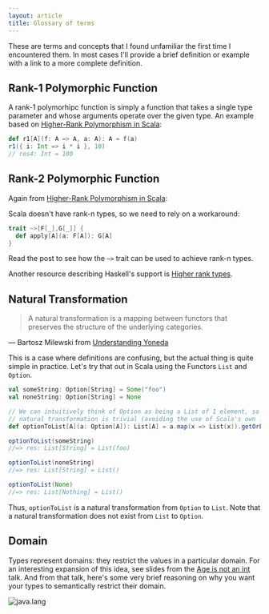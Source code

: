 ```yaml
---
layout: article
title: Glossary of terms
---
```



These are terms and concepts that I found unfamiliar the first time I
encountered them. In most cases I'll provide a brief definition or example with
a link to a more complete definition.


## Rank-1 Polymorphic Function

A rank-1 polymorhipc function is simply a function that takes a single type
parameter and whose arguments operate over the given type. An example based on
[Higher-Rank Polymorphism in Scala](https://apocalisp.wordpress.com/2010/07/02/higher-rank-polymorphism-in-scala/):

```scala
def r1[A](f: A => A, a: A): A = f(a)
r1({ i: Int => i * i }, 10)
// res4: Int = 100
```

## Rank-2 Polymorphic Function

Again from
[Higher-Rank Polymorphism in Scala](https://apocalisp.wordpress.com/2010/07/02/higher-rank-polymorphism-in-scala/):

Scala doesn't have rank-n types, so we need to rely on a workaround:

```scala
trait ~>[F[_],G[_]] {
  def apply[A](a: F[A]): G[A]
}
```

Read the post to see how the `~>` trait can be used to achieve rank-n types.

Another resource describing Haskell's support is
[Higher rank types](http://en.wikibooks.org/wiki/Haskell/Polymorphism#Higher_rank_types).


## Natural Transformation

> A natural transformation is a mapping between functors that preserves the
> structure of the underlying categories.

— Bartosz Milewski from [Understanding Yoneda](https://www.fpcomplete.com/user/bartosz/understanding-yoneda)

This is a case where definitions are confusing, but the actual thing is quite
simple in practice. Let's try that out in Scala using the Functors `List` and
`Option`.

```scala
val someString: Option[String] = Some("foo")
val noneString: Option[String] = None

// We can intuitively think of Option as being a List of 1 element, so the
// natural transformation is trivial (avoiding the use of Scala's own .toList):
def optionToList[A](a: Option[A]): List[A] = a.map(x => List(x)).getOrElse(List.empty[A])

optionToList(someString)
//=> res: List[String] = List(foo)

optionToList(noneString)
//=> res: List[String] = List()

optionToList(None)
//=> res: List[Nothing] = List()
```

Thus, `optionToList` is a natural transformation from `Option` to `List`. Note
that a natural transformation does not exist from `List` to `Option`.



## Domain

Types represent domains: they restrict the values in a particular domain. For an
interesting expansion of this idea, see slides from the [Age is not an
int](http://www.slideshare.net/oxbow_lakes/age-is-not-an-int) talk. And from
that talk, here's some very brief reasoning on why you want your types to
semantically restrict their domain.

![java.lang](http://image.slidesharecdn.com/ageisnotanint-150113065504-conversion-gate01/95/age-is-not-an-int-8-638.jpg)
